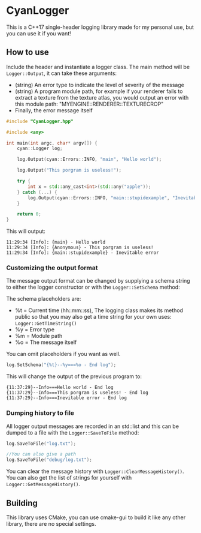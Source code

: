 # CyanLogger
 
This is a C++17 single-header logging library made for my personal use, but you can use it if you want!

## How to use

Include the header and instantiate a logger class. The main method will be `Logger::Output`, it can take these arguments:
 - (string) An error type to indicate the level of severity of the message
 - (string) A program module path, for example if your renderer fails to extract a texture from the texture atlas, you would output an error with this module path: "MYENGINE::RENDERER::TEXTURECROP"
 - Finally, the error message itself

```cpp
#include "CyanLogger.hpp"

#include <any>

int main(int argc, char* argv[]) {
	cyan::Logger log;

	log.Output(cyan::Errors::INFO, "main", "Hello world");

	log.Output("This porgram is useless!");

    try {
        int x = std::any_cast<int>(std::any("apple"));
    } catch (...) {
        log.Output(cyan::Errors::INFO, "main::stupidexample", "Inevitable error");
    }

	return 0;
}
```

This will output:

```shell
11:29:34 [Info]: {main} - Hello world
11:29:34 [Info]: {Anonymous} - This porgram is useless!
11:29:34 [Info]: {main::stupidexample} - Inevitable error
```

### Customizing the output format

The message output format can be changed by supplying a schema string to either the logger constructor or with the `Logger::SetSchema` method:

The schema placeholders are:
 - %t = Current time (hh::mm::ss), The logging class makes its method public so that you may also get a time string for your own uses: `Logger::GetTimeString()`
 - %y = Error type
 - %m = Module path
 - %o = The message itself

You can omit placeholders if you want as well.

```cpp
log.SetSchema("{%t}--%y===%o - End log");
```

This will change the output of the previous program to:

```shell
{11:37:29}--Info===Hello world - End log
{11:37:29}--Info===This porgram is useless! - End log
{11:37:29}--Info===Inevitable error - End log
```

### Dumping history to file

All logger output messages are recorded in an std::list and this can be dumped to a file with the `Logger::SaveToFile` method:

```cpp
log.SaveToFile("log.txt");

//You can also give a path
log.SaveToFile("debug/log.txt");
```

You can clear the message history with `Logger::ClearMessageHistory()`.
You can also get the list of strings for yourself with `Logger::GetMessageHistory()`.

## Building

This library uses CMake, you can use cmake-gui to build it like any other library, there are no special settings.